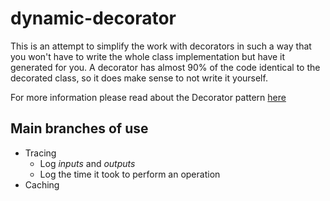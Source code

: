 # dynamic-decorator

This is an attempt to simplify the work with decorators in such a way that you won't have to write the whole class implementation but have it generated for you. A decorator has almost 90% of the code identical to the decorated class, so it does make sense to not write it yourself.

For more information please read about the Decorator pattern [here](https://en.wikipedia.org/wiki/Decorator_pattern)


## Main branches of use
 * Tracing
    * Log *inputs* and *outputs*
    * Log the time it took to perform an operation
 * Caching
